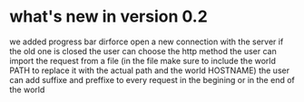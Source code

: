 # **what's new in version 0.2**
  we added progress bar
  dirforce open a new connection with the server if the old one is closed
  the user can choose the http method
  the user can import the request from a file (in the file make sure to include the world PATH to replace it with the actual path and the world HOSTNAME)
  the user can add suffixe and preffixe to every request in the begining or in the end of the world
  
